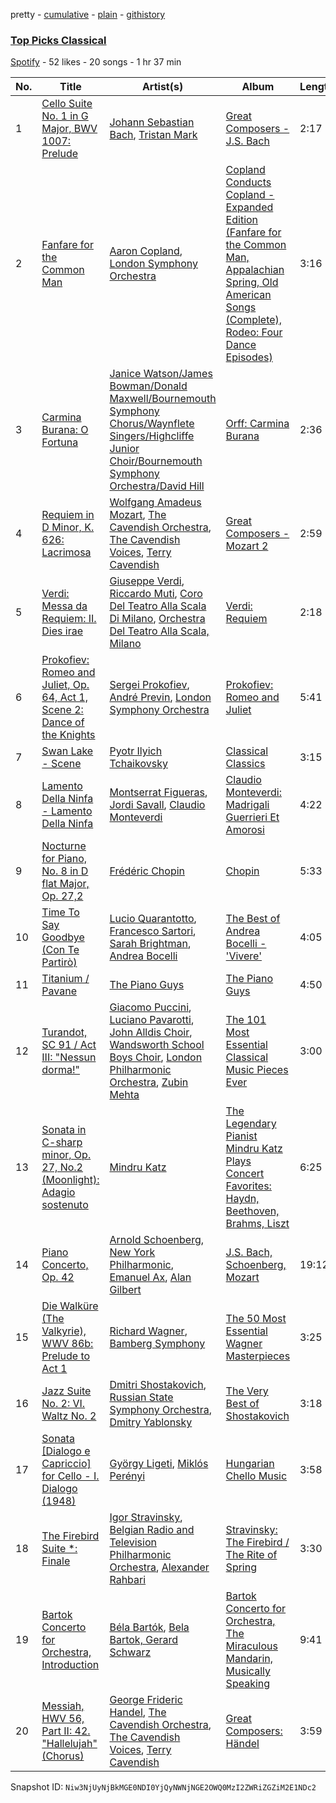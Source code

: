 pretty - [cumulative](/playlists/cumulative/3jh9R9uXIoozPA0uccJt2C.md) - [plain](/playlists/plain/3jh9R9uXIoozPA0uccJt2C) - [githistory](https://github.githistory.xyz/mackorone/spotify-playlist-archive/blob/main/playlists/plain/3jh9R9uXIoozPA0uccJt2C)

### [Top Picks Classical](https://open.spotify.com/playlist/3jh9R9uXIoozPA0uccJt2C)

> 

[Spotify](https://open.spotify.com/user/spotify) - 52 likes - 20 songs - 1 hr 37 min

| No. | Title | Artist(s) | Album | Length |
|---|---|---|---|---|
| 1 | [Cello Suite No\. 1 in G Major, BWV 1007: Prelude](https://open.spotify.com/track/6XpYYPfdk2QKegcW4BTKS9) | [Johann Sebastian Bach](https://open.spotify.com/artist/5aIqB5nVVvmFsvSdExz408), [Tristan Mark](https://open.spotify.com/artist/52D5VYrufO1xendKCNG71I) | [Great Composers \- J.S\. Bach](https://open.spotify.com/album/0N01Ieig5QsalEsa9TvemH) | 2:17 |
| 2 | [Fanfare for the Common Man](https://open.spotify.com/track/3T9HSgS5jBFdXIBPav51gj) | [Aaron Copland](https://open.spotify.com/artist/0nJvyjVTb8sAULPYyA1bqU), [London Symphony Orchestra](https://open.spotify.com/artist/5yxyJsFanEAuwSM5kOuZKc) | [Copland Conducts Copland \- Expanded Edition \(Fanfare for the Common Man, Appalachian Spring, Old American Songs \(Complete\), Rodeo: Four Dance Episodes\)](https://open.spotify.com/album/6HTApVGuu1fLH9QBbB3vEQ) | 3:16 |
| 3 | [Carmina Burana: O Fortuna](https://open.spotify.com/track/5OAxhg8TIwKWBTOwigTGo3) | [Janice Watson/James Bowman/Donald Maxwell/Bournemouth Symphony Chorus/Waynflete Singers/Highcliffe Junior Choir/Bournemouth Symphony Orchestra/David Hill](https://open.spotify.com/artist/2Qug5PByhvRtBuiRzMXR8w) | [Orff: Carmina Burana](https://open.spotify.com/album/1zTcwgoK43zFf5LhslGjBQ) | 2:36 |
| 4 | [Requiem in D Minor, K\. 626: Lacrimosa](https://open.spotify.com/track/1Y1Zqbk4UsJCTGRNMQSfV3) | [Wolfgang Amadeus Mozart](https://open.spotify.com/artist/4NJhFmfw43RLBLjQvxDuRS), [The Cavendish Orchestra](https://open.spotify.com/artist/6y2jrpnnlokrRx4fxMGiJz), [The Cavendish Voices](https://open.spotify.com/artist/7gHu5sjxJxPoShArp56slW), [Terry Cavendish](https://open.spotify.com/artist/6010OuGh2ONYWTwsxj5Y0j) | [Great Composers \- Mozart 2](https://open.spotify.com/album/6aDatzcG95hbE4LgkCqB33) | 2:59 |
| 5 | [Verdi: Messa da Requiem: II\. Dies irae](https://open.spotify.com/track/2k7OppNF2Zls3HB9DNyzM4) | [Giuseppe Verdi](https://open.spotify.com/artist/1JOQXgYdQV2yfrhewqx96o), [Riccardo Muti](https://open.spotify.com/artist/7silW8RiEOoLBgAg5JBCL1), [Coro Del Teatro Alla Scala Di Milano](https://open.spotify.com/artist/7FMCfu4mkrKZd36Pj4lZla), [Orchestra Del Teatro Alla Scala, Milano](https://open.spotify.com/artist/7JdPe4gzrYmbcko3FTav57) | [Verdi: Requiem](https://open.spotify.com/album/5syXNRXTKBMT2tv9KCR7oa) | 2:18 |
| 6 | [Prokofiev: Romeo and Juliet, Op\. 64, Act 1, Scene 2: Dance of the Knights](https://open.spotify.com/track/4YLVOi2UXj5KLJfphy89nA) | [Sergei Prokofiev](https://open.spotify.com/artist/4kHtgiRnpmFIV5Tm4BIs8l), [André Previn](https://open.spotify.com/artist/2tfWguHr2nj4e8KXLKciVq), [London Symphony Orchestra](https://open.spotify.com/artist/5yxyJsFanEAuwSM5kOuZKc) | [Prokofiev: Romeo and Juliet](https://open.spotify.com/album/63jpiok5Vr3InKw0a1mPbE) | 5:41 |
| 7 | [Swan Lake \- Scene](https://open.spotify.com/track/49dt8uSOhsOln27i6rbb1X) | [Pyotr Ilyich Tchaikovsky](https://open.spotify.com/artist/3MKCzCnpzw3TjUYs2v7vDA) | [Classical Classics](https://open.spotify.com/album/1WMP017L7fDxQ2qsYVzDUP) | 3:15 |
| 8 | [Lamento Della Ninfa \- Lamento Della Ninfa](https://open.spotify.com/track/6W1erQfMJdU1RIKzjv4MhO) | [Montserrat Figueras](https://open.spotify.com/artist/7aIntphCrH9p1FzgqAtlo9), [Jordi Savall](https://open.spotify.com/artist/3faEZMpTmZFXpELU1EwWNL), [Claudio Monteverdi](https://open.spotify.com/artist/5iAhVgz6P8Nylxijb0C65v) | [Claudio Monteverdi: Madrigali Guerrieri Et Amorosi](https://open.spotify.com/album/0cNy2SqRUHeMMDW3lLCcaD) | 4:22 |
| 9 | [Nocturne for Piano, No\. 8 in D flat Major, Op\. 27,2](https://open.spotify.com/track/4NrWKEJh1rG9JqOgg9BjFP) | [Frédéric Chopin](https://open.spotify.com/artist/7y97mc3bZRFXzT2szRM4L4) | [Chopin](https://open.spotify.com/album/4PM7zCvtIaT28uHBzL62F1) | 5:33 |
| 10 | [Time To Say Goodbye \(Con Te Partirò\)](https://open.spotify.com/track/4B33LfVJUwGDNYgMPZNYSa) | [Lucio Quarantotto](https://open.spotify.com/artist/1lMNYBJkRVsauCctH6Scvn), [Francesco Sartori](https://open.spotify.com/artist/0VtVDsLKIsyiBa1DeAdKbU), [Sarah Brightman](https://open.spotify.com/artist/7Ead768rc4ShGxnqtqccU5), [Andrea Bocelli](https://open.spotify.com/artist/3EA9hVIzKfFiQI0Kikz2wo) | [The Best of Andrea Bocelli \- 'Vivere'](https://open.spotify.com/album/6v72ttkX0N3bNrJ75gvD7X) | 4:05 |
| 11 | [Titanium / Pavane](https://open.spotify.com/track/4lAZaMGhx9Di03Vz9tfNzy) | [The Piano Guys](https://open.spotify.com/artist/0jW6R8CVyVohuUJVcuweDI) | [The Piano Guys](https://open.spotify.com/album/6P2EwTc87RwLx2ANZVr1JY) | 4:50 |
| 12 | [Turandot, SC 91 / Act III: "Nessun dorma!"](https://open.spotify.com/track/1tRHh8gFLVzlM4fa39Gp7A) | [Giacomo Puccini](https://open.spotify.com/artist/0OzxPXyowUEQ532c9AmHUR), [Luciano Pavarotti](https://open.spotify.com/artist/0Y8KmFkKOgJybpVobn1onU), [John Alldis Choir](https://open.spotify.com/artist/1c0LUqvKTiWVsdrIn4LTZz), [Wandsworth School Boys Choir](https://open.spotify.com/artist/3Al8lu5X4j3QY40s4OIawp), [London Philharmonic Orchestra](https://open.spotify.com/artist/3PfJE6ebCbCHeuqO4BfNeA), [Zubin Mehta](https://open.spotify.com/artist/3FEd0qHPFOgcpfw7bCXB4x) | [The 101 Most Essential Classical Music Pieces Ever](https://open.spotify.com/album/0KoMD0lU38qgvILtoar0TG) | 3:00 |
| 13 | [Sonata in C\-sharp minor, Op\. 27, No.2 \(Moonlight\): Adagio sostenuto](https://open.spotify.com/track/6fIP9LH1iUa56wNUNNgKkx) | [Mindru Katz](https://open.spotify.com/artist/0ByOjLv1yjzvK5hZoUl2Uc) | [The Legendary Pianist Mindru Katz Plays Concert Favorites: Haydn, Beethoven, Brahms, Liszt](https://open.spotify.com/album/31CVJJStxVCHIDxi1NvUEv) | 6:25 |
| 14 | [Piano Concerto, Op\. 42](https://open.spotify.com/track/48cxTMcWktrG1yS9mARNAI) | [Arnold Schoenberg](https://open.spotify.com/artist/5U827e4jbYz6EjtN0fIDt9), [New York Philharmonic](https://open.spotify.com/artist/3gacryguGmpmCvgPGt2CBI), [Emanuel Ax](https://open.spotify.com/artist/17yd2V3A2UmwD0a00hmjX5), [Alan Gilbert](https://open.spotify.com/artist/50qd7mKJ6SenQX15s6Fk0o) | [J.S\. Bach, Schoenberg, Mozart](https://open.spotify.com/album/3UXpRgwpw3gaBzUflto7rn) | 19:12 |
| 15 | [Die Walküre \(The Valkyrie\), WWV 86b: Prelude to Act 1](https://open.spotify.com/track/5P701xOxwxzBnXiNQ7QDKb) | [Richard Wagner](https://open.spotify.com/artist/1C1x4MVkql8AiABuTw6DgE), [Bamberg Symphony](https://open.spotify.com/artist/7qs9lBPZgZzLAYAWfHLAll) | [The 50 Most Essential Wagner Masterpieces](https://open.spotify.com/album/2HLMNZoifexqU45B7jjlB5) | 3:25 |
| 16 | [Jazz Suite No\. 2: VI\. Waltz No\. 2](https://open.spotify.com/track/7H31EDn7KsAbZ74jRGZc3N) | [Dmitri Shostakovich](https://open.spotify.com/artist/6s1pCNXcbdtQJlsnM1hRIA), [Russian State Symphony Orchestra](https://open.spotify.com/artist/0DJZPK3nRWESIS0yexi6Qi), [Dmitry Yablonsky](https://open.spotify.com/artist/6jKsnWXyWgE3jyC0Cs0Cdb) | [The Very Best of Shostakovich](https://open.spotify.com/album/4y4jpIkF8pEQlFPQt3HjuA) | 3:18 |
| 17 | [Sonata \[Dialogo e Capriccio\] for Cello \- I\. Dialogo \(1948\)](https://open.spotify.com/track/49jkweHc8BlRy9QgslbPpT) | [György Ligeti](https://open.spotify.com/artist/1zb5zmIuX2lTbzcn7YeQlg), [Miklós Perényi](https://open.spotify.com/artist/5znjPR8syMzZjwUieU2KK1) | [Hungarian Chello Music](https://open.spotify.com/album/7bX7vTAv0AUGTw7B8MnEi3) | 3:58 |
| 18 | [The Firebird Suite \*: Finale](https://open.spotify.com/track/2w1UWIyMRcNqbseWaJJ5XX) | [Igor Stravinsky](https://open.spotify.com/artist/7ie36YytMoKtPiL7tUvmoE), [Belgian Radio and Television Philharmonic Orchestra](https://open.spotify.com/artist/46Y1wFSF9ScMqk1U4SBGky), [Alexander Rahbari](https://open.spotify.com/artist/2enPrYI2oHc6IWCuCmLfX9) | [Stravinsky: The Firebird / The Rite of Spring](https://open.spotify.com/album/3zCntb5eiSSMa6myrIfzGm) | 3:30 |
| 19 | [Bartok Concerto for Orchestra, Introduction](https://open.spotify.com/track/0E4gIaAtlbQlTqTsCuuPeW) | [Béla Bartók](https://open.spotify.com/artist/5zyNXVd952fWOjkdGHCvPd), [Bela Bartok, Gerard Schwarz](https://open.spotify.com/artist/0KyYsP7YIg9KhPLOfi83e0) | [Bartok Concerto for Orchestra, The Miraculous Mandarin, Musically Speaking](https://open.spotify.com/album/0CnDhWLdq8OVYd2fEpqPJ1) | 9:41 |
| 20 | [Messiah, HWV 56, Part II: 42\. "Hallelujah" \(Chorus\)](https://open.spotify.com/track/3OgtoSMZoM7RYdrFaQDoPd) | [George Frideric Handel](https://open.spotify.com/artist/1QL7yTHrdahRMpvNtn6rI2), [The Cavendish Orchestra](https://open.spotify.com/artist/6y2jrpnnlokrRx4fxMGiJz), [The Cavendish Voices](https://open.spotify.com/artist/7gHu5sjxJxPoShArp56slW), [Terry Cavendish](https://open.spotify.com/artist/6010OuGh2ONYWTwsxj5Y0j) | [Great Composers: Händel](https://open.spotify.com/album/0aem8a8u3WF5QDT1O4Uakl) | 3:59 |

Snapshot ID: `Niw3NjUyNjBkMGE0NDI0YjQyNWNjNGE2OWQ0MzI2ZWRiZGZiM2E1NDc2`

